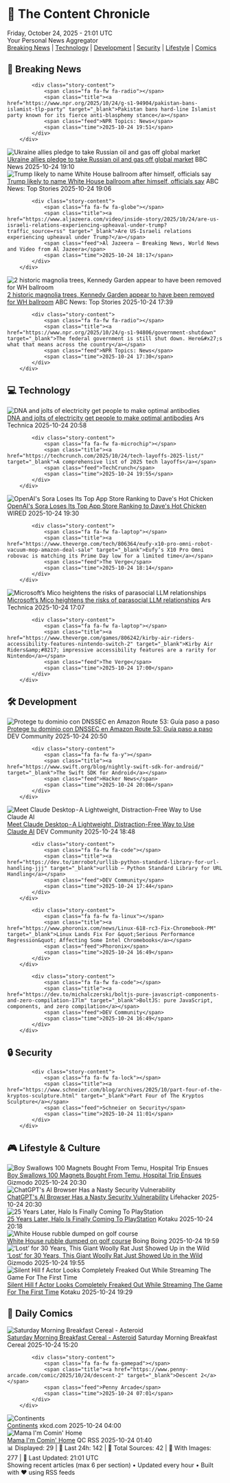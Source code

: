 <!-- Processing 54 RSS feeds at 2025-10-24 21:01:34 UTC -->
<!-- Processing: XKCD -->
<!-- Processing: Saturday Morning Breakfast Cereal -->
<!-- Processing: Dilbert -->
<!-- Processing: Cyanide & Happiness -->
<!-- Processing: Questionable Content -->
<!-- Processing: Girl Genius -->
<!-- Processing: CNN Top Stories -->
<!-- Processing: NPR News -->
<!-- Processing: CBC News -->
<!-- Error processing https://rss.cbc.ca/lineup/topstories.xml: The read operation timed out -->
<!-- Processing: Associated Press Breaking -->
<!-- Processing: Guardian World News -->
<!-- Processing: TechCrunch -->
<!-- Processing: Ars Technica -->
<!-- Processing: WIRED -->
<!-- Processing: Slashdot -->
<!-- Processing: Lobsters Python -->
<!-- Processing: Hacker News -->
<!-- Processing: Dev.to -->
<!-- Processing: StackOverflow Blog -->
<!-- Processing: Linux.com -->
<!-- Processing: Ubuntu Blog -->
<!-- Processing: GitHub Blog -->
<!-- Processing: GitLab Blog -->
<!-- Processing: Martin Fowler -->
<!-- Processing: Coding Horror -->
<!-- Processing: Lifehacker -->
<!-- Processing: Gizmodo -->
<!-- Processing: Kotaku -->
<!-- Processing: Boing Boing -->
<!-- Processing: Schneier on Security -->
<!-- Generated 10 new posts out of 30 feeds processed -->
<div class="newspaper-header">
    <h1 class="newspaper-title">📰 The Content Chronicle</h1>
    <div class="newspaper-date">Friday, October 24, 2025 - 21:01 UTC</div>
    <div class="newspaper-subtitle">Your Personal News Aggregator</div>
</div>

<div class="newspaper-nav">
    <a href="#breaking">Breaking News</a> |
    <a href="#tech">Technology</a> |
    <a href="#dev">Development</a> |
    <a href="#security">Security</a> |
    <a href="#lifestyle">Lifestyle</a> |
    <a href="#webcomics">Comics</a>
</div>

<div class="news-section breaking-news" id="breaking">
<h2 class="section-header">🚨 Breaking News</h2>
<div class="stories-container">
<div class="story">
            
            <div class="story-content">
                <span class="fa fa-fw fa-radio"></span>
                <span class="title"><a href="https://www.npr.org/2025/10/24/g-s1-94904/pakistan-bans-islamist-tlp-party" target="_blank">Pakistan bans hard-line Islamist party known for its fierce anti-blasphemy stance</a></span>
                <span class="feed">NPR Topics: News</span>
                <span class="time">2025-10-24 19:51</span>
            </div>
        </div>
<div class="story">
            <img src="https://ichef.bbci.co.uk/ace/standard/240/cpsprodpb/b089/live/22cc7040-b10d-11f0-ba75-093eca1ac29b.jpg" alt="Ukraine allies pledge to take Russian oil and gas off global market" class="story-image" loading="lazy" onerror="this.style.display='none'">
            <div class="story-content">
                <span class="fa fa-fw fa-earth-americas"></span>
                <span class="title"><a href="https://www.bbc.com/news/articles/c17p54edxljo?at_medium=RSS&at_campaign=rss" target="_blank">Ukraine allies pledge to take Russian oil and gas off global market</a></span>
                <span class="feed">BBC News</span>
                <span class="time">2025-10-24 19:10</span>
            </div>
        </div>
<div class="story">
            <img src="https://s.abcnews.com/images/US/donald-trump-12-rt-gmh-251022_1761168942169_hpMain_4x3t_384.jpg" alt="Trump likely to name White House ballroom after himself, officials say" class="story-image" loading="lazy" onerror="this.style.display='none'">
            <div class="story-content">
                <span class="fa fa-fw fa-tv"></span>
                <span class="title"><a href="https://abcnews.go.com/Politics/trump-white-house-ballroom-after-officials/story?id=126843455" target="_blank">Trump likely to name White House ballroom after himself, officials say</a></span>
                <span class="feed">ABC News: Top Stories</span>
                <span class="time">2025-10-24 19:06</span>
            </div>
        </div>
<div class="story">
            
            <div class="story-content">
                <span class="fa fa-fw fa-globe"></span>
                <span class="title"><a href="https://www.aljazeera.com/video/inside-story/2025/10/24/are-us-israeli-relations-experiencing-upheaval-under-trump?traffic_source=rss" target="_blank">Are US-Israeli relations experiencing upheaval under Trump?</a></span>
                <span class="feed">Al Jazeera – Breaking News, World News and Video from Al Jazeera</span>
                <span class="time">2025-10-24 18:17</span>
            </div>
        </div>
<div class="story">
            <img src="https://s.abcnews.com/images/US/white-house-1-ap-gmh-251024_1761313105558_hpMain_4x3t_384.jpg" alt="2 historic magnolia trees, Kennedy Garden appear to have been removed for WH ballroom" class="story-image" loading="lazy" onerror="this.style.display='none'">
            <div class="story-content">
                <span class="fa fa-fw fa-tv"></span>
                <span class="title"><a href="https://abcnews.go.com/Politics/historic-magnolia-trees-kennedy-garden-removed-east-wing/story?id=126822108" target="_blank">2 historic magnolia trees, Kennedy Garden appear to have been removed for WH ballroom</a></span>
                <span class="feed">ABC News: Top Stories</span>
                <span class="time">2025-10-24 17:39</span>
            </div>
        </div>
<div class="story">
            
            <div class="story-content">
                <span class="fa fa-fw fa-radio"></span>
                <span class="title"><a href="https://www.npr.org/2025/10/24/g-s1-94806/government-shutdown" target="_blank">The federal government is still shut down. Here&#x27;s what that means across the country</a></span>
                <span class="feed">NPR Topics: News</span>
                <span class="time">2025-10-24 17:30</span>
            </div>
        </div>
</div>
</div>
<div class="news-section tech-news" id="tech">
<h2 class="section-header">💻 Technology</h2>
<div class="stories-container">
<div class="story">
            <img src="https://cdn.arstechnica.net/wp-content/uploads/2025/10/abstractdna-500x500.jpg" alt="DNA and jolts of electricity get people to make optimal antibodies" class="story-image" loading="lazy" onerror="this.style.display='none'">
            <div class="story-content">
                <span class="fa fa-fw fa-cog"></span>
                <span class="title"><a href="https://arstechnica.com/science/2025/10/dna-and-jolts-of-electricity-get-people-to-make-optimal-antibodies/" target="_blank">DNA and jolts of electricity get people to make optimal antibodies</a></span>
                <span class="feed">Ars Technica</span>
                <span class="time">2025-10-24 20:58</span>
            </div>
        </div>
<div class="story">
            
            <div class="story-content">
                <span class="fa fa-fw fa-microchip"></span>
                <span class="title"><a href="https://techcrunch.com/2025/10/24/tech-layoffs-2025-list/" target="_blank">A comprehensive list of 2025 tech layoffs</a></span>
                <span class="feed">TechCrunch</span>
                <span class="time">2025-10-24 19:55</span>
            </div>
        </div>
<div class="story">
            <img src="https://media.wired.com/photos/68fba1020ccbd1fff4e3c0ea/master/pass/biz-sora-daveshotchicken-2217857004.jpg" alt="OpenAI&#x27;s Sora Loses Its Top App Store Ranking to Dave&#x27;s Hot Chicken" class="story-image" loading="lazy" onerror="this.style.display='none'">
            <div class="story-content">
                <span class="fa fa-fw fa-bolt"></span>
                <span class="title"><a href="https://www.wired.com/story/sora-app-store-daves-hot-chicken/" target="_blank">OpenAI&#x27;s Sora Loses Its Top App Store Ranking to Dave&#x27;s Hot Chicken</a></span>
                <span class="feed">WIRED</span>
                <span class="time">2025-10-24 19:30</span>
            </div>
        </div>
<div class="story">
            
            <div class="story-content">
                <span class="fa fa-fw fa-laptop"></span>
                <span class="title"><a href="https://www.theverge.com/tech/806364/eufy-x10-pro-omni-robot-vacuum-mop-amazon-deal-sale" target="_blank">Eufy’s X10 Pro Omni robovac is matching its Prime Day low for a limited time</a></span>
                <span class="feed">The Verge</span>
                <span class="time">2025-10-24 18:14</span>
            </div>
        </div>
<div class="story">
            <img src="https://cdn.arstechnica.net/wp-content/uploads/2025/10/micoheart-500x500-1761323862.png" alt="Microsoft’s Mico heightens the risks of parasocial LLM relationships" class="story-image" loading="lazy" onerror="this.style.display='none'">
            <div class="story-content">
                <span class="fa fa-fw fa-cog"></span>
                <span class="title"><a href="https://arstechnica.com/ai/2025/10/microsofts-mico-heightens-the-risks-of-parasocial-llm-relationships/" target="_blank">Microsoft’s Mico heightens the risks of parasocial LLM relationships</a></span>
                <span class="feed">Ars Technica</span>
                <span class="time">2025-10-24 17:07</span>
            </div>
        </div>
<div class="story">
            
            <div class="story-content">
                <span class="fa fa-fw fa-laptop"></span>
                <span class="title"><a href="https://www.theverge.com/games/806242/kirby-air-riders-accessibility-features-nintendo-switch-2" target="_blank">Kirby Air Riders&amp;#8217; impressive accessibility features are a rarity for Nintendo</a></span>
                <span class="feed">The Verge</span>
                <span class="time">2025-10-24 17:00</span>
            </div>
        </div>
</div>
</div>
<div class="news-section dev-news" id="dev">
<h2 class="section-header">🛠️ Development</h2>
<div class="stories-container">
<div class="story">
            <img src="https://media2.dev.to/dynamic/image/width=800%2Cheight=%2Cfit=scale-down%2Cgravity=auto%2Cformat=auto/https%3A%2F%2Fdev-to-uploads.s3.amazonaws.com%2Fuploads%2Farticles%2Fdo1ln1qmiihbvusxhkvh.png" alt="Protege tu dominio con DNSSEC en Amazon Route 53: Guía paso a paso" class="story-image" loading="lazy" onerror="this.style.display='none'">
            <div class="story-content">
                <span class="fa fa-fw fa-code"></span>
                <span class="title"><a href="https://dev.to/cbecerra/protege-tu-dominio-con-dnssec-en-amazon-route-53-guia-paso-a-paso-2ah5" target="_blank">Protege tu dominio con DNSSEC en Amazon Route 53: Guía paso a paso</a></span>
                <span class="feed">DEV Community</span>
                <span class="time">2025-10-24 20:50</span>
            </div>
        </div>
<div class="story">
            
            <div class="story-content">
                <span class="fa fa-fw fa-y"></span>
                <span class="title"><a href="https://www.swift.org/blog/nightly-swift-sdk-for-android/" target="_blank">The Swift SDK for Android</a></span>
                <span class="feed">Hacker News</span>
                <span class="time">2025-10-24 20:06</span>
            </div>
        </div>
<div class="story">
            <img src="https://media2.dev.to/dynamic/image/width=800%2Cheight=%2Cfit=scale-down%2Cgravity=auto%2Cformat=auto/https%3A%2F%2Fdev-to-uploads.s3.amazonaws.com%2Fuploads%2Farticles%2Fne9j6b2pnzoelci1yo9x.png" alt="Meet Claude Desktop - A Lightweight, Distraction-Free Way to Use Claude AI" class="story-image" loading="lazy" onerror="this.style.display='none'">
            <div class="story-content">
                <span class="fa fa-fw fa-code"></span>
                <span class="title"><a href="https://dev.to/prevailexcellent/meet-claude-desktop-a-lightweight-distraction-free-way-to-use-claude-ai-295c" target="_blank">Meet Claude Desktop - A Lightweight, Distraction-Free Way to Use Claude AI</a></span>
                <span class="feed">DEV Community</span>
                <span class="time">2025-10-24 18:48</span>
            </div>
        </div>
<div class="story">
            
            <div class="story-content">
                <span class="fa fa-fw fa-code"></span>
                <span class="title"><a href="https://dev.to/imrrobot/urllib-python-standard-library-for-url-handling-jjj" target="_blank">urllib – Python Standard Library for URL Handling</a></span>
                <span class="feed">DEV Community</span>
                <span class="time">2025-10-24 17:44</span>
            </div>
        </div>
<div class="story">
            
            <div class="story-content">
                <span class="fa fa-fw fa-linux"></span>
                <span class="title"><a href="https://www.phoronix.com/news/Linux-618-rc3-Fix-Chromebook-PM" target="_blank">Linux Lands Fix For &quot;Serious Performance Regression&quot; Affecting Some Intel Chromebooks</a></span>
                <span class="feed">Phoronix</span>
                <span class="time">2025-10-24 16:49</span>
            </div>
        </div>
<div class="story">
            
            <div class="story-content">
                <span class="fa fa-fw fa-code"></span>
                <span class="title"><a href="https://dev.to/michalczerski/boltjs-pure-javascript-components-and-zero-compilation-17lm" target="_blank">BoltJS: pure JavaScript, components, and zero compilation</a></span>
                <span class="feed">DEV Community</span>
                <span class="time">2025-10-24 16:49</span>
            </div>
        </div>
</div>
</div>
<div class="news-section security-news" id="security">
<h2 class="section-header">🔒 Security</h2>
<div class="stories-container">
<div class="story">
            
            <div class="story-content">
                <span class="fa fa-fw fa-lock"></span>
                <span class="title"><a href="https://www.schneier.com/blog/archives/2025/10/part-four-of-the-kryptos-sculpture.html" target="_blank">Part Four of The Kryptos Sculpture</a></span>
                <span class="feed">Schneier on Security</span>
                <span class="time">2025-10-24 11:01</span>
            </div>
        </div>
</div>
</div>
<div class="news-section lifestyle-news" id="lifestyle">
<h2 class="section-header">🎮 Lifestyle & Culture</h2>
<div class="stories-container">
<div class="story">
            <img src="https://gizmodo.com/app/uploads/2025/10/magnetballs-1280x853.jpg" alt="Boy Swallows 100 Magnets Bought From Temu, Hospital Trip Ensues" class="story-image" loading="lazy" onerror="this.style.display='none'">
            <div class="story-content">
                <span class="fa fa-fw fa-computer"></span>
                <span class="title"><a href="https://gizmodo.com/boy-swallows-100-magnets-bought-from-temu-hospital-trip-ensues-2000676751" target="_blank">Boy Swallows 100 Magnets Bought From Temu, Hospital Trip Ensues</a></span>
                <span class="feed">Gizmodo</span>
                <span class="time">2025-10-24 20:30</span>
            </div>
        </div>
<div class="story">
            <img src="https://lifehacker.com/imagery/articles/01K8BQ233DESR1BWZPBF4ZZWHN/hero-image.png" alt="ChatGPT&#x27;s AI Browser Has a Nasty Security Vulnerability" class="story-image" loading="lazy" onerror="this.style.display='none'">
            <div class="story-content">
                <span class="fa fa-fw fa-life-ring"></span>
                <span class="title"><a href="https://lifehacker.com/tech/chatgpt-atlas-clipboard-injection-vulnerability?utm_medium=RSS" target="_blank">ChatGPT&#x27;s AI Browser Has a Nasty Security Vulnerability</a></span>
                <span class="feed">Lifehacker</span>
                <span class="time">2025-10-24 20:30</span>
            </div>
        </div>
<div class="story">
            <img src="https://kotaku.com/app/uploads/2025/06/217361ffc60d494bdd0baaecebe6dc44-1280x720.jpg" alt="25 Years Later, Halo Is Finally Coming To PlayStation" class="story-image" loading="lazy" onerror="this.style.display='none'">
            <div class="story-content">
                <span class="fa fa-fw fa-gamepad"></span>
                <span class="title"><a href="https://kotaku.com/halo-1-remake-combat-evolved-trailer-hwc-teaser-xbox-ps5-2000638911" target="_blank">25 Years Later, Halo Is Finally Coming To PlayStation</a></span>
                <span class="feed">Kotaku</span>
                <span class="time">2025-10-24 20:18</span>
            </div>
        </div>
<div class="story">
            <img src="https://i0.wp.com/boingboing.net/wp-content/uploads/2025/10/President-Trump-takes-a-swing.-Photo-L.E.MORMIL.jpg?fit=1080%2C876&amp;quality=60&amp;ssl=1" alt="White House rubble dumped on golf course" class="story-image" loading="lazy" onerror="this.style.display='none'">
            <div class="story-content">
                <span class="fa fa-fw fa-arrow-right"></span>
                <span class="title"><a href="https://boingboing.net/2025/10/24/white-house-rubble-dumped-on-golf-course.html" target="_blank">White House rubble dumped on golf course</a></span>
                <span class="feed">Boing Boing</span>
                <span class="time">2025-10-24 19:59</span>
            </div>
        </div>
<div class="story">
            <img src="https://gizmodo.com/app/uploads/2025/10/lost-woolly-rat-comparison-1280x853.jpg" alt="‘Lost’ for 30 Years, This Giant Woolly Rat Just Showed Up in the Wild" class="story-image" loading="lazy" onerror="this.style.display='none'">
            <div class="story-content">
                <span class="fa fa-fw fa-computer"></span>
                <span class="title"><a href="https://gizmodo.com/lost-for-30-years-this-giant-woolly-rat-just-showed-up-in-the-wild-2000676737" target="_blank">‘Lost’ for 30 Years, This Giant Woolly Rat Just Showed Up in the Wild</a></span>
                <span class="feed">Gizmodo</span>
                <span class="time">2025-10-24 19:55</span>
            </div>
        </div>
<div class="story">
            <img src="https://kotaku.com/app/uploads/2025/10/SILENT-HILL-f-1-加藤小夏-YouTube-0-56-12-1280x720.jpeg" alt="Silent Hill f Actor Looks Completely Freaked Out While Streaming The Game For The First Time" class="story-image" loading="lazy" onerror="this.style.display='none'">
            <div class="story-content">
                <span class="fa fa-fw fa-gamepad"></span>
                <span class="title"><a href="https://kotaku.com/silent-hill-f-shf-hinako-voice-actress-japanese-konatsu-kato-2000638912" target="_blank">Silent Hill f Actor Looks Completely Freaked Out While Streaming The Game For The First Time</a></span>
                <span class="feed">Kotaku</span>
                <span class="time">2025-10-24 19:29</span>
            </div>
        </div>
</div>
</div>
<div class="news-section webcomics-section" id="webcomics">
<h2 class="section-header">🎨 Daily Comics</h2>
<div class="stories-container">
<div class="story">
            <img src="https://www.smbc-comics.com/comics/1761280038-20251024.png" alt="Saturday Morning Breakfast Cereal - Asteroid" class="story-image" loading="lazy" onerror="this.style.display='none'">
            <div class="story-content">
                <span class="fa fa-fw fa-smile"></span>
                <span class="title"><a href="https://www.smbc-comics.com/comic/asteroid" target="_blank">Saturday Morning Breakfast Cereal - Asteroid</a></span>
                <span class="feed">Saturday Morning Breakfast Cereal</span>
                <span class="time">2025-10-24 15:20</span>
            </div>
        </div>
<div class="story">
            
            <div class="story-content">
                <span class="fa fa-fw fa-gamepad"></span>
                <span class="title"><a href="https://www.penny-arcade.com/comic/2025/10/24/descent-2" target="_blank">Descent 2</a></span>
                <span class="feed">Penny Arcade</span>
                <span class="time">2025-10-24 07:01</span>
            </div>
        </div>
<div class="story">
            <img src="https://imgs.xkcd.com/comics/continents.png" alt="Continents" class="story-image" loading="lazy" onerror="this.style.display='none'">
            <div class="story-content">
                <span class="fa fa-fw fa-laugh"></span>
                <span class="title"><a href="https://xkcd.com/3159/" target="_blank">Continents</a></span>
                <span class="feed">xkcd.com</span>
                <span class="time">2025-10-24 04:00</span>
            </div>
        </div>
<div class="story">
            <img src="http://www.questionablecontent.net/comics/5686.png" alt="Mama I&#x27;m Comin&#x27; Home" class="story-image" loading="lazy" onerror="this.style.display='none'">
            <div class="story-content">
                <span class="fa fa-fw fa-music"></span>
                <span class="title"><a href="http://questionablecontent.net/view.php?comic=5686" target="_blank">Mama I&#x27;m Comin&#x27; Home</a></span>
                <span class="feed">QC RSS</span>
                <span class="time">2025-10-24 01:40</span>
            </div>
        </div>
</div>
</div>

<div class="newspaper-footer">
    <div class="stats">
        📊 Displayed: 29 | 📅 Last 24h: 142 | 📡 Total Sources: 42 | 📸 With Images: 277 |
        🔄 Last Updated: 21:01 UTC
    </div>
    <div class="footer-note">
        Showing recent articles (max 6 per section) • Updated every hour • Built with ❤️ using RSS feeds
    </div>
</div>

